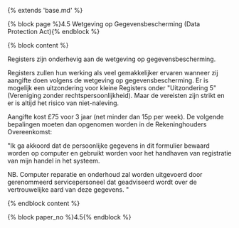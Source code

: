 {% extends 'base.md' %}

{% block page %}4.5 Wetgeving op Gegevensbescherming (Data Protection Act){% endblock %}

{% block content %}

Registers zijn onderhevig aan de wetgeving op gegevensbescherming. 

Registers zullen hun werking als veel gemakkelijker ervaren wanneer zij
aangifte doen volgens de wetgeving op gegevensbescherming. Er is mogelijk
een uitzondering voor kleine Registers onder "Uitzondering 5" 
(Vereniging zonder rechtspersoonlijkheid). Maar de vereisten zijn strikt 
en er is altijd het risico van niet-naleving.

Aangifte kost £75 voor 3 jaar (net minder dan 15p per week). De volgende
bepalingen moeten dan opgenomen worden in de Rekeninghouders Overeenkomst:

"Ik ga akkoord dat de persoonlijke gegevens in dit formulier bewaard worden op
computer en gebruikt worden voor het handhaven van registratie van mijn handel in het systeem.

NB. Computer reparatie en onderhoud zal worden uitgevoerd door gerenommeerd
servicepersoneel dat geadviseerd wordt over de vertrouwelijke aard van
deze gegevens. "

{% endblock content %}

{% block paper_no %}4.5{% endblock %}
